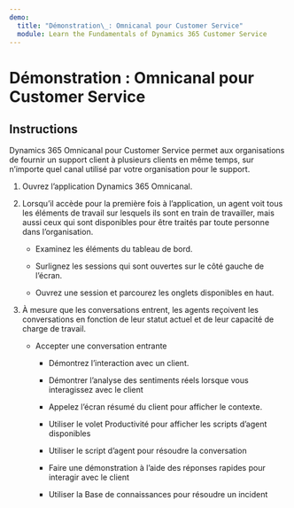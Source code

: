```yaml
---
demo:
  title: "Démonstration\_: Omnicanal pour Customer Service"
  module: Learn the Fundamentals of Dynamics 365 Customer Service
---
```


# Démonstration : Omnicanal pour Customer Service

## Instructions

Dynamics 365 Omnicanal pour Customer Service permet aux organisations de fournir un support client à plusieurs clients en même temps, sur n’importe quel canal utilisé par votre organisation pour le support. 

1. Ouvrez l’application Dynamics 365 Omnicanal. 

 

2. Lorsqu’il accède pour la première fois à l’application, un agent voit tous les éléments de travail sur lesquels ils sont en train de travailler, mais aussi ceux qui sont disponibles pour être traités par toute personne dans l’organisation. 

    - Examinez les éléments du tableau de bord. 

    - Surlignez les sessions qui sont ouvertes sur le côté gauche de l’écran. 

    - Ouvrez une session et parcourez les onglets disponibles en haut. 

 

3. À mesure que les conversations entrent, les agents reçoivent les conversations en fonction de leur statut actuel et de leur capacité de charge de travail.  

    - Accepter une conversation entrante 

        - Démontrez l’interaction avec un client. 

        - Démontrer l’analyse des sentiments réels lorsque vous interagissez avec le client

        - Appelez l’écran résumé du client pour afficher le contexte. 

        - Utiliser le volet Productivité pour afficher les scripts d’agent disponibles

        - Utiliser le script d’agent pour résoudre la conversation

        - Faire une démonstration à l’aide des réponses rapides pour interagir avec le client

        - Utiliser la Base de connaissances pour résoudre un incident
